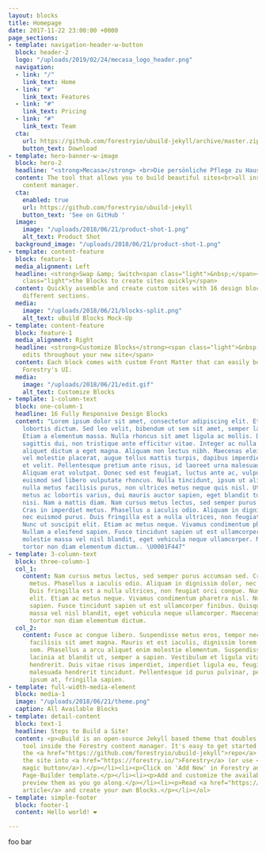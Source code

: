 ```yaml
---
layout: blocks
title: Homepage
date: 2017-11-22 23:00:00 +0000
page_sections:
- template: navigation-header-w-button
  block: header-2
  logo: "/uploads/2019/02/24/mecasa_logo_header.png"
  navigation:
  - link: "/"
    link_text: Home
  - link: "#"
    link_text: Features
  - link: "#"
    link_text: Pricing
  - link: "#"
    link_text: Team
  cta:
    url: https://github.com/forestryio/ubuild-jekyll/archive/master.zip
    button_text: Download
- template: hero-banner-w-image
  block: hero-2
  headline: "<strong>Mecasa</strong> <br>Die persönliche Pflege zu Hause<br>"
  content: The tool that allows you to build beautiful sites<br>all inside Forestry's
    content manager.
  cta:
    enabled: true
    url: https://github.com/forestryio/ubuild-jekyll
    button_text: 'See on GitHub '
  image:
    image: "/uploads/2018/06/21/product-shot-1.png"
    alt_text: Product Shot
  background_image: "/uploads/2018/06/21/product-shot-1.png"
- template: content-feature
  block: feature-1
  media_alignment: Left
  headline: <strong>Swap &amp; Switch<span class="light">&nbsp;</span></strong><span
    class="light">the Blocks to create sites quickly</span>
  content: Quickly assemble and create custom sites with 16 design blocks for seven
    different sections.
  media:
    image: "/uploads/2018/06/21/blocks-split.png"
    alt_text: uBuild Blocks Mock-Up
- template: content-feature
  block: feature-1
  media_alignment: Right
  headline: <strong>Customize Blocks</strong><span class="light">&nbsp;to make quick
    edits throughout your new site</span>
  content: Each block comes with custom Front Matter that can easily be edited in
    Forestry's UI.
  media:
    image: "/uploads/2018/06/21/edit.gif"
    alt_text: Customize Blocks
- template: 1-column-text
  block: one-column-1
  headline: 16 Fully Responsive Design Blocks
  content: "Lorem ipsum dolor sit amet, consectetur adipiscing elit. Etiam scelerisque
    lobortis dictum. Sed leo velit, bibendum ut sem sit amet, semper laoreet augue.
    Etiam a elementum massa. Nulla rhoncus sit amet ligula ac mollis. Donec cursus
    sagittis dui, non tristique ante efficitur vitae. Integer ac nulla vitae turpis
    aliquet dictum a eget magna. Aliquam non lectus nibh. Maecenas eleifend, libero
    vel molestie placerat, augue tellus mattis turpis, dapibus imperdiet tortor diam
    et velit. Pellentesque pretium ante risus, id laoreet urna malesuada sit amet.
    Aliquam erat volutpat. Donec sed est feugiat, luctus ante ac, vulputate leo. Morbi
    euismod sed libero vulputate rhoncus. Nulla tincidunt, ipsum ut aliquet tincidunt,
    nulla metus facilisis purus, non ultrices metus neque quis nisl. Ut suscipit,
    metus ac lobortis varius, dui mauris auctor sapien, eget blandit turpis ante luctus
    nisi. Nam a mattis diam. Nam cursus metus lectus, sed semper purus accumsan sed.
    Cras in imperdiet metus. Phasellus a iaculis odio. Aliquam in dignissim dolor,
    nec euismod purus. Duis fringilla est a nulla ultrices, non feugiat orci congue.
    Nunc ut suscipit elit. Etiam ac metus neque. Vivamus condimentum pharetra nisl.
    Nullam a eleifend sapien. Fusce tincidunt sapien ut est ullamcorper finibus. Quisque
    molestie massa vel nisl blandit, eget vehicula neque ullamcorper. Maecenas malesuada
    tortor non diam elementum dictum.. \U0001F447"
- template: 3-column-text
  block: three-column-1
  col_1:
    content: Nam cursus metus lectus, sed semper purus accumsan sed. Cras in imperdiet
      metus. Phasellus a iaculis odio. Aliquam in dignissim dolor, nec euismod purus.
      Duis fringilla est a nulla ultrices, non feugiat orci congue. Nunc ut suscipit
      elit. Etiam ac metus neque. Vivamus condimentum pharetra nisl. Nullam a eleifend
      sapien. Fusce tincidunt sapien ut est ullamcorper finibus. Quisque molestie
      massa vel nisl blandit, eget vehicula neque ullamcorper. Maecenas malesuada
      tortor non diam elementum dictum.
  col_2:
    content: Fusce ac congue libero. Suspendisse metus eros, tempor nec dapibus eget,
      facilisis sit amet magna. Mauris et est iaculis, dignissim lorem eget, aliquet
      sem. Phasellus a arcu aliquet enim molestie elementum. Suspendisse nulla turpis,
      lacinia at blandit ut, semper a sapien. Vestibulum et ligula vitae urna consectetur
      hendrerit. Duis vitae risus imperdiet, imperdiet ligula eu, feugiat felis. Ut
      malesuada hendrerit tincidunt. Pellentesque id purus pulvinar, pellentesque
      ipsum at, fringilla sapien.
- template: full-width-media-element
  block: media-1
  image: "/uploads/2018/06/21/theme.png"
  caption: All Available Blocks
- template: detail-content
  block: text-1
  headline: Steps to Build a Site!
  content: <p>uBuild is an open-source Jekyll based theme that doubles as a builder
    tool inside the Forestry content manager. It's easy to get started!</p><ol><li><p>Fork
    the <a href="https://github.com/forestryio/ubuild-jekyll">repo</a> and import
    the site into <a href="https://forestry.io/">Forestry</a> (or use <a href="https://forestry.io/blog/ubuild-a-new-theme-for-static-sites-using-blocks#even-quicker-start">our
    magic button</a>).</p></li><li><p>Click on 'Add New' in Forestry and select the
    Page-Builder template.</p></li><li><p>Add and customize the available Blocks and
    preview them as you go along.</p></li><li><p>Read <a href="https://forestry.io/blog/ubuild-a-new-theme-for-static-sites-using-blocks/">our
    article</a> and create your own Blocks.</p></li></ol>
- template: simple-footer
  block: footer-1
  content: Hello world! ❤︎

---
```

foo bar